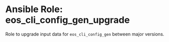 # Ansible Role: eos_cli_config_gen_upgrade

Role to upgrade input data for `eos_cli_config_gen` between major versions.
